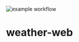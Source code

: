 ![example workflow](https://github.com/<lehuuhieu-0310>/<weather-web>/actions/workflows/<WORKFLOW_FILE>/badge.svg)

# weather-web
